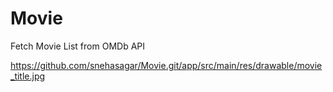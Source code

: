 # Movie
Fetch Movie List from OMDb API

https://github.com/snehasagar/Movie.git/app/src/main/res/drawable/movie_title.jpg
